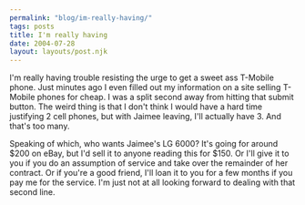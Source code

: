 ```yaml
---
permalink: "blog/im-really-having/"
tags: posts
title: I'm really having
date: 2004-07-28
layout: layouts/post.njk
---
```


I'm really having trouble resisting the urge to get a sweet ass T-Mobile phone. Just minutes ago I even filled out my information on a site selling T-Mobile phones for cheap. I was a split second away from hitting that submit button. The weird thing is that I don't think I would have a hard time justifying 2 cell phones, but with Jaimee leaving, I'll actually have 3. And that's too many. 

Speaking of which, who wants Jaimee's LG 6000? It's going for around $200 on eBay, but I'd sell it to anyone reading this for $150. Or I'll give it to you if you do an assumption of service and take over the remainder of her contract. Or if you're a good friend, I'll loan it to you for a few months if you pay me for the service. I'm just not at all looking forward to dealing with that second line.